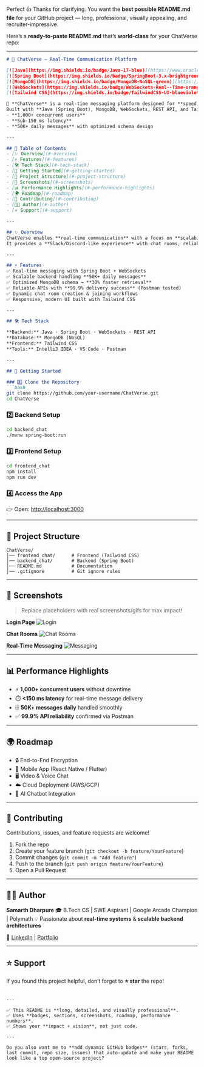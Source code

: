 Perfect 👍 Thanks for clarifying. You want the **best possible README.md file** for your GitHub project — long, professional, visually appealing, and recruiter-impressive.

Here’s a **ready-to-paste README.md** that’s **world-class** for your ChatVerse repo:

---

````markdown
# 💬 ChatVerse – Real-Time Communication Platform  

[![Java](https://img.shields.io/badge/Java-17-blue)](https://www.oracle.com/java/)  
[![Spring Boot](https://img.shields.io/badge/SpringBoot-3.x-brightgreen)](https://spring.io/projects/spring-boot)  
[![MongoDB](https://img.shields.io/badge/MongoDB-NoSQL-green)](https://www.mongodb.com/)  
[![WebSockets](https://img.shields.io/badge/WebSockets-Real--Time-orange)](https://developer.mozilla.org/en-US/docs/Web/API/WebSockets_API)  
[![Tailwind CSS](https://img.shields.io/badge/TailwindCSS-UI-blueviolet)](https://tailwindcss.com/)  

🚀 **ChatVerse** is a real-time messaging platform designed for **speed, scalability, and seamless collaboration**.  
Built with **Java (Spring Boot), MongoDB, WebSockets, REST API, and Tailwind CSS**, it delivers:  
- **1,000+ concurrent users**  
- **Sub-150 ms latency**  
- **50K+ daily messages** with optimized schema design  

---

## 📖 Table of Contents  
- [✨ Overview](#-overview)  
- [⚡ Features](#-features)  
- [🛠️ Tech Stack](#️-tech-stack)  
- [🚀 Getting Started](#-getting-started)  
- [📂 Project Structure](#-project-structure)  
- [📸 Screenshots](#-screenshots)  
- [📊 Performance Highlights](#-performance-highlights)  
- [🌍 Roadmap](#-roadmap)  
- [🤝 Contributing](#-contributing)  
- [👨‍💻 Author](#-author)  
- [⭐ Support](#-support)  

---

## ✨ Overview  
ChatVerse enables **real-time communication** with a focus on **scalability and developer-friendliness**.  
It provides a **Slack/Discord-like experience** with chat rooms, reliable delivery, and a clean UI.  

---

## ⚡ Features  
✅ Real-time messaging with Spring Boot + WebSockets  
✅ Scalable backend handling **50K+ daily messages**  
✅ Optimized MongoDB schema → **30% faster retrieval**  
✅ Reliable APIs with **99.9% delivery success** (Postman tested)  
✅ Dynamic chat room creation & joining workflows  
✅ Responsive, modern UI built with Tailwind CSS  

---

## 🛠️ Tech Stack  

**Backend:** Java · Spring Boot · WebSockets · REST API  
**Database:** MongoDB (NoSQL)  
**Frontend:** Tailwind CSS  
**Tools:** IntelliJ IDEA · VS Code · Postman  

---

## 🚀 Getting Started  

### 1️⃣ Clone the Repository  
```bash
git clone https://github.com/your-username/ChatVerse.git
cd ChatVerse
````

### 2️⃣ Backend Setup

```bash
cd backend_chat
./mvnw spring-boot:run
```

### 3️⃣ Frontend Setup

```bash
cd frontend_chat
npm install
npm run dev
```

### 4️⃣ Access the App

👉 Open: [http://localhost:3000](http://localhost:3000)

---

## 📂 Project Structure

```
ChatVerse/
│── frontend_chat/      # Frontend (Tailwind CSS)
│── backend_chat/       # Backend (Spring Boot)
│── README.md           # Documentation
│── .gitignore          # Git ignore rules
```

---

## 📸 Screenshots

> Replace placeholders with real screenshots/gifs for max impact!

**Login Page**
![Login](https://via.placeholder.com/800x400?text=Login+Page)

**Chat Rooms**
![Chat Rooms](https://via.placeholder.com/800x400?text=Chat+Rooms)

**Real-Time Messaging**
![Messaging](https://via.placeholder.com/800x400?text=Messaging+In+Action)

---

## 📊 Performance Highlights

* ⚡ **1,000+ concurrent users** without downtime
* ⏱️ **<150 ms latency** for real-time message delivery
* 🗄️ **50K+ messages daily** handled smoothly
* ✅ **99.9% API reliability** confirmed via Postman

---

## 🌍 Roadmap

* 🔒 End-to-End Encryption
* 📱 Mobile App (React Native / Flutter)
* 🖥️ Video & Voice Chat
* ☁️ Cloud Deployment (AWS/GCP)
* 🤖 AI Chatbot Integration

---

## 🤝 Contributing

Contributions, issues, and feature requests are welcome!

1. Fork the repo
2. Create your feature branch (`git checkout -b feature/YourFeature`)
3. Commit changes (`git commit -m "Add feature"`)
4. Push to the branch (`git push origin feature/YourFeature`)
5. Open a Pull Request

---

## 👨‍💻 Author

**Samarth Dharpure**
🎓 B.Tech CS | SWE Aspirant | Google Arcade Champion | Polymath
💡 Passionate about **real-time systems** & **scalable backend architectures**

🔗 [LinkedIn](https://www.linkedin.com/in/your-link) | [Portfolio](https://your-portfolio-link)

---

## ⭐ Support

If you found this project helpful, don’t forget to **⭐ star** the repo!

```

---

✅ This README is **long, detailed, and visually professional**.  
✅ Uses **badges, sections, screenshots, roadmap, performance numbers**.  
✅ Shows your **impact + vision**, not just code.  

---

Do you also want me to **add dynamic GitHub badges** (stars, forks, last commit, repo size, issues) that auto-update and make your README look like a top open-source project?
```
